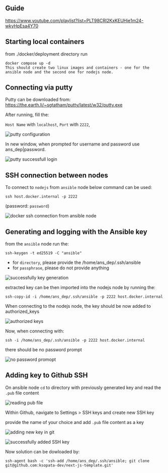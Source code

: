 ## Guide

https://www.youtube.com/playlist?list=PLT98CRl2KxKEUHie1m24-wkyHpEsa4Y70

## Starting local containers

from ./docker/deployment directory run

```
docker compose up -d
This should create two linux images and containers - one for the ansible node and the second one for nodejs node.
```

## Connecting via putty

Putty can be downloaded from: https://the.earth.li/~sgtatham/putty/latest/w32/putty.exe

After running, fill the:

`Host Name` with `localhost`,
`Port` with `2222`,

![putty configuration](image.png)

In new window, when prompted for username and password use ans_dep|password.

![putty successfull login](image-1.png)

## SSH connection between nodes

To connect to `nodejs` from `ansible` node below command can be used:

```
ssh host.docker.internal -p 2222
```

(password: `password`)

![docker ssh connection from ansible node](image-2.png)

## Generating and logging with the Ansible key

from the `ansible` node run the:

```
ssh-keygen -t ed25519 -C "ansible"
```

- for `directory`, please provide the /home/ans_dep/.ssh/ansible
- for `passphrase`, please do not provide anything

![successfully key generation](image-3.png)

extracted key can be then imported into the nodejs node by running the:

```
ssh-copy-id -i /home/ans_dep/.ssh/ansible -p 2222 host.docker.internal
```

When connecting to the nodejs node, the key should be now added to authorized_keys

![authorized keys](image-4.png)

Now, when connecting with:

```
ssh -i /home/ans_dep/.ssh/ansible -p 2222 host.docker.internal
```

there should be no password prompt

![no password promopt](image-5.png)

## Adding key to Github SSH

On ansible node `cd` to directory with previously generated key and read the `.pub` file content

![reading pub file](image-6.png)

Within Github, navigate to Settings > SSH keys and create new SSH key

provide the name of your choice and add `.pub` file content as a key

![adding new key in git](image-7.png)

![successfully added SSH key](image-8.png)

Now solution can be dowloaded by:

```
ssh-agent bash -c 'ssh-add /home/ans_dep/.ssh/ansible; git clone git@github.com:ksopata-dev/next-js-template.git'
```
